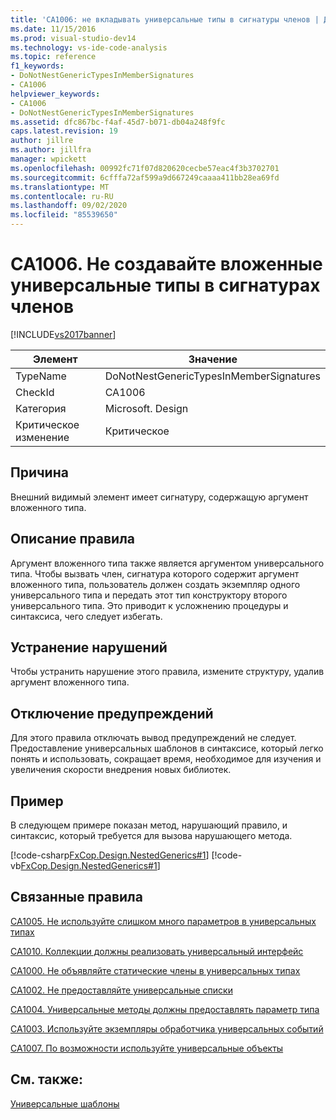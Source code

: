 ```yaml
---
title: 'CA1006: не вкладывать универсальные типы в сигнатуры членов | Документация Майкрософт'
ms.date: 11/15/2016
ms.prod: visual-studio-dev14
ms.technology: vs-ide-code-analysis
ms.topic: reference
f1_keywords:
- DoNotNestGenericTypesInMemberSignatures
- CA1006
helpviewer_keywords:
- CA1006
- DoNotNestGenericTypesInMemberSignatures
ms.assetid: dfc867bc-f4af-45d7-b071-db04a248f9fc
caps.latest.revision: 19
author: jillre
ms.author: jillfra
manager: wpickett
ms.openlocfilehash: 00992fc71f07d820620cecbe57eac4f3b3702701
ms.sourcegitcommit: 6cfffa72af599a9d667249caaaa411bb28ea69fd
ms.translationtype: MT
ms.contentlocale: ru-RU
ms.lasthandoff: 09/02/2020
ms.locfileid: "85539650"
---
```

# <a name="ca1006-do-not-nest-generic-types-in-member-signatures"></a>CA1006. Не создавайте вложенные универсальные типы в сигнатурах членов
[!INCLUDE[vs2017banner](../includes/vs2017banner.md)]

|Элемент|Значение|
|-|-|
|TypeName|DoNotNestGenericTypesInMemberSignatures|
|CheckId|CA1006|
|Категория|Microsoft. Design|
|Критическое изменение|Критическое|

## <a name="cause"></a>Причина
 Внешний видимый элемент имеет сигнатуру, содержащую аргумент вложенного типа.

## <a name="rule-description"></a>Описание правила
 Аргумент вложенного типа также является аргументом универсального типа. Чтобы вызвать член, сигнатура которого содержит аргумент вложенного типа, пользователь должен создать экземпляр одного универсального типа и передать этот тип конструктору второго универсального типа. Это приводит к усложнению процедуры и синтаксиса, чего следует избегать.

## <a name="how-to-fix-violations"></a>Устранение нарушений
 Чтобы устранить нарушение этого правила, измените структуру, удалив аргумент вложенного типа.

## <a name="when-to-suppress-warnings"></a>Отключение предупреждений
 Для этого правила отключать вывод предупреждений не следует. Предоставление универсальных шаблонов в синтаксисе, который легко понять и использовать, сокращает время, необходимое для изучения и увеличения скорости внедрения новых библиотек.

## <a name="example"></a>Пример
 В следующем примере показан метод, нарушающий правило, и синтаксис, который требуется для вызова нарушающего метода.

 [!code-csharp[FxCop.Design.NestedGenerics#1](../snippets/csharp/VS_Snippets_CodeAnalysis/FxCop.Design.NestedGenerics/cs/FxCop.Design.NestedGenerics.cs#1)]
 [!code-vb[FxCop.Design.NestedGenerics#1](../snippets/visualbasic/VS_Snippets_CodeAnalysis/FxCop.Design.NestedGenerics/vb/FxCop.Design.NestedGenerics.vb#1)]

## <a name="related-rules"></a>Связанные правила
 [CA1005. Не используйте слишком много параметров в универсальных типах](../code-quality/ca1005-avoid-excessive-parameters-on-generic-types.md)

 [CA1010. Коллекции должны реализовать универсальный интерфейс](../code-quality/ca1010-collections-should-implement-generic-interface.md)

 [CA1000. Не объявляйте статические члены в универсальных типах](../code-quality/ca1000-do-not-declare-static-members-on-generic-types.md)

 [CA1002. Не предоставляйте универсальные списки](../code-quality/ca1002-do-not-expose-generic-lists.md)

 [CA1004. Универсальные методы должны предоставлять параметр типа](../code-quality/ca1004-generic-methods-should-provide-type-parameter.md)

 [CA1003. Используйте экземпляры обработчика универсальных событий](../code-quality/ca1003-use-generic-event-handler-instances.md)

 [CA1007. По возможности используйте универсальные объекты](../code-quality/ca1007-use-generics-where-appropriate.md)

## <a name="see-also"></a>См. также:
 [Универсальные шаблоны](https://msdn.microsoft.com/library/75ea8509-a4ea-4e7a-a2b3-cf72482e9282)
